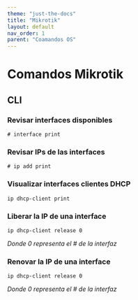 ```yaml
---
theme: "just-the-docs"
title: "Mikrotik"
layout: default
nav_order: 1
parent: "Coamandos OS" 
---
```

# **Comandos Mikrotik**
## CLI ##
### Revisar interfaces disponibles ###
```
# interface print
```
### Revisar IPs de las interfaces ###
```
# ip add print
```
### Visualizar interfaces clientes DHCP ###
```
ip dhcp-client print
```
### Liberar la IP de una interface ###
```
ip dhcp-client release 0
```
_Donde 0 representa el # de la interfaz_
### Renovar la IP de una interface ###
```
ip dhcp-client release 0
```
_Donde 0 representa el # de la interfaz_
